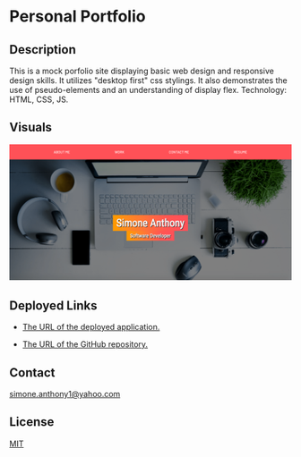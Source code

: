 # Personal Portfolio

## Description
This is a mock porfolio site displaying basic web design and
responsive design skills. It utilizes "desktop first" css
stylings. It also demonstrates the use of pseudo-elements and
an understanding of display flex. Technology: HTML, CSS, JS.


## Visuals
![Personal Portfolio](./asset/images/personal-portfolio.png)

## Deployed Links

* [The URL of the deployed application.](https://simone188535.github.io/Personal-Portfolio/)

* [The URL of the GitHub repository.](https://github.com/simone188535/Personal-Portfolio)

## Contact
[simone.anthony1@yahoo.com](mailto:simone.anthony1@yahoo.com)

## License
[MIT](https://choosealicense.com/licenses/mit/)

